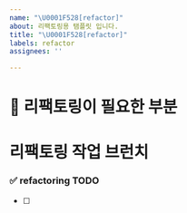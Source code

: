 ```yaml
---
name: "\U0001F528[refactor]"
about: 리팩토링용 탬플릿 입니다.
title: "\U0001F528[refactor]"
labels: refactor
assignees: ''

---
```


# 🔨 리팩토링이 필요한 부분

# 리팩토링 작업 브런치

<!-- refactor/issue-47-->

### ✅ refactoring TODO

<!-- 리팩토링 TODO  -->

- [ ]
